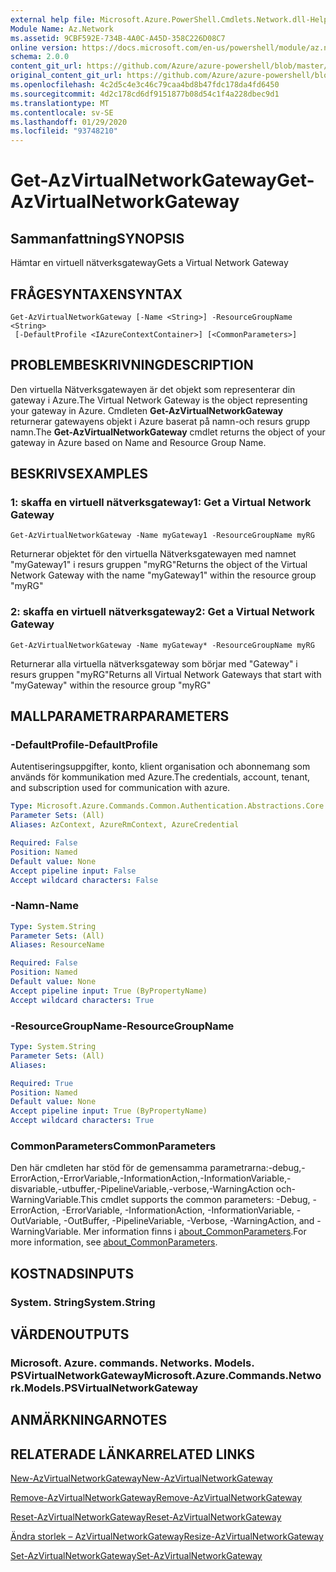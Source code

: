 ```yaml
---
external help file: Microsoft.Azure.PowerShell.Cmdlets.Network.dll-Help.xml
Module Name: Az.Network
ms.assetid: 9CBF592E-734B-4A0C-A45D-358C226D08C7
online version: https://docs.microsoft.com/en-us/powershell/module/az.network/get-azvirtualnetworkgateway
schema: 2.0.0
content_git_url: https://github.com/Azure/azure-powershell/blob/master/src/Network/Network/help/Get-AzVirtualNetworkGateway.md
original_content_git_url: https://github.com/Azure/azure-powershell/blob/master/src/Network/Network/help/Get-AzVirtualNetworkGateway.md
ms.openlocfilehash: 4c2d5c4e3c46c79caa4bd8b47fdc178da4fd6450
ms.sourcegitcommit: 4d2c178cd6df9151877b08d54c1f4a228dbec9d1
ms.translationtype: MT
ms.contentlocale: sv-SE
ms.lasthandoff: 01/29/2020
ms.locfileid: "93748210"
---
```

# <span data-ttu-id="52d17-101">Get-AzVirtualNetworkGateway</span><span class="sxs-lookup"><span data-stu-id="52d17-101">Get-AzVirtualNetworkGateway</span></span>

## <span data-ttu-id="52d17-102">Sammanfattning</span><span class="sxs-lookup"><span data-stu-id="52d17-102">SYNOPSIS</span></span>
<span data-ttu-id="52d17-103">Hämtar en virtuell nätverksgateway</span><span class="sxs-lookup"><span data-stu-id="52d17-103">Gets a Virtual Network Gateway</span></span>

## <span data-ttu-id="52d17-104">FRÅGESYNTAXEN</span><span class="sxs-lookup"><span data-stu-id="52d17-104">SYNTAX</span></span>

```
Get-AzVirtualNetworkGateway [-Name <String>] -ResourceGroupName <String>
 [-DefaultProfile <IAzureContextContainer>] [<CommonParameters>]
```

## <span data-ttu-id="52d17-105">PROBLEMBESKRIVNING</span><span class="sxs-lookup"><span data-stu-id="52d17-105">DESCRIPTION</span></span>
<span data-ttu-id="52d17-106">Den virtuella Nätverksgatewayen är det objekt som representerar din gateway i Azure.</span><span class="sxs-lookup"><span data-stu-id="52d17-106">The Virtual Network Gateway is the object representing your gateway in Azure.</span></span>
<span data-ttu-id="52d17-107">Cmdleten **Get-AzVirtualNetworkGateway** returnerar gatewayens objekt i Azure baserat på namn-och resurs grupp namn.</span><span class="sxs-lookup"><span data-stu-id="52d17-107">The **Get-AzVirtualNetworkGateway** cmdlet returns the object of your gateway in Azure based on Name and Resource Group Name.</span></span>

## <span data-ttu-id="52d17-108">BESKRIVS</span><span class="sxs-lookup"><span data-stu-id="52d17-108">EXAMPLES</span></span>

### <span data-ttu-id="52d17-109">1: skaffa en virtuell nätverksgateway</span><span class="sxs-lookup"><span data-stu-id="52d17-109">1: Get a Virtual Network Gateway</span></span>
```
Get-AzVirtualNetworkGateway -Name myGateway1 -ResourceGroupName myRG
```

<span data-ttu-id="52d17-110">Returnerar objektet för den virtuella Nätverksgatewayen med namnet "myGateway1" i resurs gruppen "myRG"</span><span class="sxs-lookup"><span data-stu-id="52d17-110">Returns the object of the Virtual Network Gateway with the name "myGateway1" within the resource group "myRG"</span></span>

### <span data-ttu-id="52d17-111">2: skaffa en virtuell nätverksgateway</span><span class="sxs-lookup"><span data-stu-id="52d17-111">2: Get a Virtual Network Gateway</span></span>
```
Get-AzVirtualNetworkGateway -Name myGateway* -ResourceGroupName myRG
```

<span data-ttu-id="52d17-112">Returnerar alla virtuella nätverksgateway som börjar med "Gateway" i resurs gruppen "myRG"</span><span class="sxs-lookup"><span data-stu-id="52d17-112">Returns all Virtual Network Gateways that start with "myGateway" within the resource group "myRG"</span></span>

## <span data-ttu-id="52d17-113">MALLPARAMETRAR</span><span class="sxs-lookup"><span data-stu-id="52d17-113">PARAMETERS</span></span>

### <span data-ttu-id="52d17-114">-DefaultProfile</span><span class="sxs-lookup"><span data-stu-id="52d17-114">-DefaultProfile</span></span>
<span data-ttu-id="52d17-115">Autentiseringsuppgifter, konto, klient organisation och abonnemang som används för kommunikation med Azure.</span><span class="sxs-lookup"><span data-stu-id="52d17-115">The credentials, account, tenant, and subscription used for communication with azure.</span></span>

```yaml
Type: Microsoft.Azure.Commands.Common.Authentication.Abstractions.Core.IAzureContextContainer
Parameter Sets: (All)
Aliases: AzContext, AzureRmContext, AzureCredential

Required: False
Position: Named
Default value: None
Accept pipeline input: False
Accept wildcard characters: False
```

### <span data-ttu-id="52d17-116">-Namn</span><span class="sxs-lookup"><span data-stu-id="52d17-116">-Name</span></span>
```yaml
Type: System.String
Parameter Sets: (All)
Aliases: ResourceName

Required: False
Position: Named
Default value: None
Accept pipeline input: True (ByPropertyName)
Accept wildcard characters: True
```

### <span data-ttu-id="52d17-117">-ResourceGroupName</span><span class="sxs-lookup"><span data-stu-id="52d17-117">-ResourceGroupName</span></span>
```yaml
Type: System.String
Parameter Sets: (All)
Aliases:

Required: True
Position: Named
Default value: None
Accept pipeline input: True (ByPropertyName)
Accept wildcard characters: True
```

### <span data-ttu-id="52d17-118">CommonParameters</span><span class="sxs-lookup"><span data-stu-id="52d17-118">CommonParameters</span></span>
<span data-ttu-id="52d17-119">Den här cmdleten har stöd för de gemensamma parametrarna:-debug,-ErrorAction,-ErrorVariable,-InformationAction,-InformationVariable,-disvariable,-utbuffer,-PipelineVariable,-verbose,-WarningAction och-WarningVariable.</span><span class="sxs-lookup"><span data-stu-id="52d17-119">This cmdlet supports the common parameters: -Debug, -ErrorAction, -ErrorVariable, -InformationAction, -InformationVariable, -OutVariable, -OutBuffer, -PipelineVariable, -Verbose, -WarningAction, and -WarningVariable.</span></span> <span data-ttu-id="52d17-120">Mer information finns i [about_CommonParameters](https://go.microsoft.com/fwlink/?LinkID=113216).</span><span class="sxs-lookup"><span data-stu-id="52d17-120">For more information, see [about_CommonParameters](https://go.microsoft.com/fwlink/?LinkID=113216).</span></span>

## <span data-ttu-id="52d17-121">KOSTNADS</span><span class="sxs-lookup"><span data-stu-id="52d17-121">INPUTS</span></span>

### <span data-ttu-id="52d17-122">System. String</span><span class="sxs-lookup"><span data-stu-id="52d17-122">System.String</span></span>

## <span data-ttu-id="52d17-123">VÄRDEN</span><span class="sxs-lookup"><span data-stu-id="52d17-123">OUTPUTS</span></span>

### <span data-ttu-id="52d17-124">Microsoft. Azure. commands. Networks. Models. PSVirtualNetworkGateway</span><span class="sxs-lookup"><span data-stu-id="52d17-124">Microsoft.Azure.Commands.Network.Models.PSVirtualNetworkGateway</span></span>

## <span data-ttu-id="52d17-125">ANMÄRKNINGAR</span><span class="sxs-lookup"><span data-stu-id="52d17-125">NOTES</span></span>

## <span data-ttu-id="52d17-126">RELATERADE LÄNKAR</span><span class="sxs-lookup"><span data-stu-id="52d17-126">RELATED LINKS</span></span>

[<span data-ttu-id="52d17-127">New-AzVirtualNetworkGateway</span><span class="sxs-lookup"><span data-stu-id="52d17-127">New-AzVirtualNetworkGateway</span></span>](./New-AzVirtualNetworkGateway.md)

[<span data-ttu-id="52d17-128">Remove-AzVirtualNetworkGateway</span><span class="sxs-lookup"><span data-stu-id="52d17-128">Remove-AzVirtualNetworkGateway</span></span>](./Remove-AzVirtualNetworkGateway.md)

[<span data-ttu-id="52d17-129">Reset-AzVirtualNetworkGateway</span><span class="sxs-lookup"><span data-stu-id="52d17-129">Reset-AzVirtualNetworkGateway</span></span>](./Reset-AzVirtualNetworkGateway.md)

[<span data-ttu-id="52d17-130">Ändra storlek – AzVirtualNetworkGateway</span><span class="sxs-lookup"><span data-stu-id="52d17-130">Resize-AzVirtualNetworkGateway</span></span>](./Resize-AzVirtualNetworkGateway.md)

[<span data-ttu-id="52d17-131">Set-AzVirtualNetworkGateway</span><span class="sxs-lookup"><span data-stu-id="52d17-131">Set-AzVirtualNetworkGateway</span></span>](./Set-AzVirtualNetworkGateway.md)
